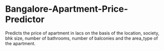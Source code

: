 # Bangalore-Apartment-Price-Predictor
Predicts the price of apartment in lacs on the basis of the location, society, bhk size, number of bathrooms, number of balconies and the area_type of the apartment.
